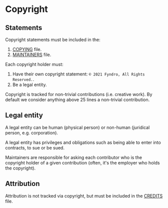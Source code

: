 <!-- SPDX-License-Identifier: MIT -->

# Copyright

## Statements

Copyright statements must be included in the:

1.  [COPYING](https://github.com/CMihai99/fyndro/blob/main/COPYING) file.
2.  [MAINTAINERS](https://github.com/CMihai99/fyndro/blob/main/MAINTAINERS.md) file.

Each copyright holder must:

1.  Have their own copyright statement: ``© 2021 Fyndro, All Rights Reserved.``.
2.  Be a legal entity.

Copyright is tracked for non-trivial contributions (i.e. creative work).
By default we consider anything above 25 lines a non-trivial contribution.

## Legal entity

A legal entity can be human (physical person)
or non-human (juridical person, e.g. corporation).

A legal entity has privileges and obligations such as
being able to enter into contracts, to sue or be sued.

Maintainers are responsible for asking each contributor who is the copyright holder
of a given contribution (often, it's the employer who holds the copyright).

## Attribution

Attribution is not tracked via copyright,
but must be included in the [CREDITS](https://github.com/CMihai99/fyndro/blob/main/CREDITS.md) file.
